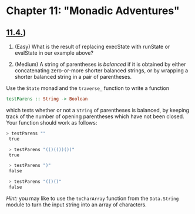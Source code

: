 # Chapter 11: "Monadic Adventures"

## [11.4.](./11.4.purs))

1. (Easy) What is the result of replacing execState with runState or evalState in our example above?

2. (Medium) A string of parentheses is _balanced_ if it is obtained by either concatenating zero-or-more shorter balanced strings, or by wrapping a shorter balanced string in a pair of parentheses.

Use the `State` monad and the `traverse_` function to write a function

```purescript
testParens :: String -> Boolean
```

which tests whether or not a `String` of parentheses is balanced, by keeping track of the number of opening parentheses which have not been closed. Your function should work as follows:

```purescript
> testParens ""
 true

 > testParens "(()(())())"
 true

 > testParens ")"
 false

 > testParens "(()()"
 false
```

_Hint:_ you may like to use the `toCharArray` function from the `Data.String` module to turn the input string into an array of characters.
